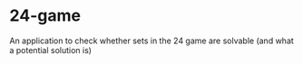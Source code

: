 # 24-game
An application to check whether sets in the 24 game are solvable (and what a potential solution is)
